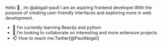 Hello 👋 , Im @abigail-paull
I am an aspiring frontend developer.With the purpose of creating user-friendly interfaces and exploring more in web
development.
- 🌱 I’m currently learning Reactjs and python
- 💞️ I’m looking to collaborate on interesting and more estensive projects
- 📫 How to reach me:Twitter[@PaulAbigail]

<!---
abigail-paull/abigail-paull is a ✨ special ✨ repository because its `README.md` (this file) appears on your GitHub profile.
You can click the Preview link to take a look at your changes.
--->
